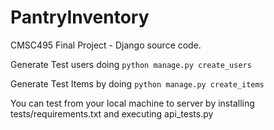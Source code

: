 # PantryInventory
CMSC495 Final Project - Django source code.

Generate Test users doing
`python manage.py create_users`

Generate Test Items by doing
`python manage.py create_items`

You can test from your local machine to server by installing tests/requirements.txt and executing api_tests.py
